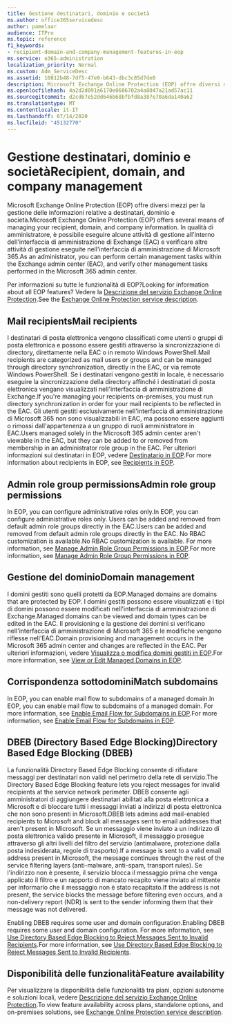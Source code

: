 ```yaml
---
title: Gestione destinatari, dominio e società
ms.author: office365servicedesc
author: pamelaar
audience: ITPro
ms.topic: reference
f1_keywords:
- recipient-domain-and-company-management-features-in-eop
ms.service: o365-administration
localization_priority: Normal
ms.custom: Adm_ServiceDesc
ms.assetid: 10812b48-7df5-47e9-b643-dbc3c85d7de0
description: Microsoft Exchange Online Protection (EOP) offre diversi mezzi per la gestione delle informazioni relative a destinatari, dominio e società. In qualità di amministratore, è possibile eseguire alcune attività di gestione all'interno dell'interfaccia di amministrazione di Exchange (EAC) e verificare altre attività di gestione eseguite nell'interfaccia di amministrazione di Microsoft 365.
ms.openlocfilehash: 4a2d2d091a6170e0606702a4a8047a21ad57ac11
ms.sourcegitcommit: d2cd67e52dd646b68bfbfd8a387e70a6da140a62
ms.translationtype: MT
ms.contentlocale: it-IT
ms.lasthandoff: 07/14/2020
ms.locfileid: "45132770"
---
```

# <a name="recipient-domain-and-company-management"></a><span data-ttu-id="588d0-104">Gestione destinatari, dominio e società</span><span class="sxs-lookup"><span data-stu-id="588d0-104">Recipient, domain, and company management</span></span>

<span data-ttu-id="588d0-105">Microsoft Exchange Online Protection (EOP) offre diversi mezzi per la gestione delle informazioni relative a destinatari, dominio e società.</span><span class="sxs-lookup"><span data-stu-id="588d0-105">Microsoft Exchange Online Protection (EOP) offers several means of managing your recipient, domain, and company information.</span></span> <span data-ttu-id="588d0-106">In qualità di amministratore, è possibile eseguire alcune attività di gestione all'interno dell'interfaccia di amministrazione di Exchange (EAC) e verificare altre attività di gestione eseguite nell'interfaccia di amministrazione di Microsoft 365.</span><span class="sxs-lookup"><span data-stu-id="588d0-106">As an administrator, you can perform certain management tasks within the Exchange admin center (EAC), and verify other management tasks performed in the Microsoft 365 admin center.</span></span>
  
<span data-ttu-id="588d0-107">Per informazioni su tutte le funzionalità di EOP?</span><span class="sxs-lookup"><span data-stu-id="588d0-107">Looking for information about all EOP features?</span></span> <span data-ttu-id="588d0-108">Vedere la [Descrizione del servizio Exchange Online Protection](exchange-online-protection-service-description.md).</span><span class="sxs-lookup"><span data-stu-id="588d0-108">See the [Exchange Online Protection service description](exchange-online-protection-service-description.md).</span></span>
  
## <a name="mail-recipients"></a><span data-ttu-id="588d0-109">Mail recipients</span><span class="sxs-lookup"><span data-stu-id="588d0-109">Mail recipients</span></span>

<span data-ttu-id="588d0-110">I destinatari di posta elettronica vengono classificati come utenti o gruppi di posta elettronica e possono essere gestiti attraverso la sincronizzazione di directory, direttamente nella EAC o in remoto Windows PowerShell.</span><span class="sxs-lookup"><span data-stu-id="588d0-110">Mail recipients are categorized as mail users or groups and can be managed through directory synchronization, directly in the EAC, or via remote Windows PowerShell.</span></span> <span data-ttu-id="588d0-111">Se i destinatari vengono gestiti in locale, è necessario eseguire la sincronizzazione della directory affinché i destinatari di posta elettronica vengano visualizzati nell'interfaccia di amministrazione di Exchange.</span><span class="sxs-lookup"><span data-stu-id="588d0-111">If you're managing your recipients on-premises, you must run directory synchronization in order for your mail recipients to be reflected in the EAC.</span></span> <span data-ttu-id="588d0-112">Gli utenti gestiti esclusivamente nell'interfaccia di amministrazione di Microsoft 365 non sono visualizzabili in EAC, ma possono essere aggiunti o rimossi dall'appartenenza a un gruppo di ruoli amministratore in EAC.</span><span class="sxs-lookup"><span data-stu-id="588d0-112">Users managed solely in the Microsoft 365 admin center aren't viewable in the EAC, but they can be added to or removed from membership in an administrator role group in the EAC.</span></span> <span data-ttu-id="588d0-113">Per ulteriori informazioni sui destinatari in EOP, vedere [Destinatario in EOP](https://go.microsoft.com/fwlink/p/?LinkId=280011).</span><span class="sxs-lookup"><span data-stu-id="588d0-113">For more information about recipients in EOP, see [Recipients in EOP](https://go.microsoft.com/fwlink/p/?LinkId=280011).</span></span>
  
## <a name="admin-role-group-permissions"></a><span data-ttu-id="588d0-114">Admin role group permissions</span><span class="sxs-lookup"><span data-stu-id="588d0-114">Admin role group permissions</span></span>

<span data-ttu-id="588d0-115">In EOP, you can configure administrative roles only.</span><span class="sxs-lookup"><span data-stu-id="588d0-115">In EOP, you can configure administrative roles only.</span></span> <span data-ttu-id="588d0-116">Users can be added and removed from default admin role groups directly in the EAC.</span><span class="sxs-lookup"><span data-stu-id="588d0-116">Users can be added and removed from default admin role groups directly in the EAC.</span></span> <span data-ttu-id="588d0-117">No RBAC customization is available.</span><span class="sxs-lookup"><span data-stu-id="588d0-117">No RBAC customization is available.</span></span> <span data-ttu-id="588d0-118">For more information, see [Manage Admin Role Group Permissions in EOP](https://go.microsoft.com/fwlink/p/?LinkId=282238).</span><span class="sxs-lookup"><span data-stu-id="588d0-118">For more information, see [Manage Admin Role Group Permissions in EOP](https://go.microsoft.com/fwlink/p/?LinkId=282238).</span></span>
  
## <a name="domain-management"></a><span data-ttu-id="588d0-119">Gestione del dominio</span><span class="sxs-lookup"><span data-stu-id="588d0-119">Domain management</span></span>

<span data-ttu-id="588d0-120">I domini gestiti sono quelli protetti da EOP.</span><span class="sxs-lookup"><span data-stu-id="588d0-120">Managed domains are domains that are protected by EOP.</span></span> <span data-ttu-id="588d0-121">I domini gestiti possono essere visualizzati e i tipi di domini possono essere modificati nell'interfaccia di amministrazione di Exchange.</span><span class="sxs-lookup"><span data-stu-id="588d0-121">Managed domains can be viewed and domain types can be edited in the EAC.</span></span> <span data-ttu-id="588d0-122">Il provisioning e la gestione dei domini si verificano nell'interfaccia di amministrazione di Microsoft 365 e le modifiche vengono riflesse nell'EAC.</span><span class="sxs-lookup"><span data-stu-id="588d0-122">Domain provisioning and management occurs in the Microsoft 365 admin center and changes are reflected in the EAC.</span></span> <span data-ttu-id="588d0-123">Per ulteriori informazioni, vedere [Visualizza o modifica domini gestiti in EOP](https://go.microsoft.com/fwlink/p/?LinkId=282239).</span><span class="sxs-lookup"><span data-stu-id="588d0-123">For more information, see [View or Edit Managed Domains in EOP](https://go.microsoft.com/fwlink/p/?LinkId=282239).</span></span>
  
## <a name="match-subdomains"></a><span data-ttu-id="588d0-124">Corrispondenza sottodomini</span><span class="sxs-lookup"><span data-stu-id="588d0-124">Match subdomains</span></span>

<span data-ttu-id="588d0-125">In EOP, you can enable mail flow to subdomains of a managed domain.</span><span class="sxs-lookup"><span data-stu-id="588d0-125">In EOP, you can enable mail flow to subdomains of a managed domain.</span></span> <span data-ttu-id="588d0-126">For more information, see [Enable Email Flow for Subdomains in EOP](https://go.microsoft.com/fwlink/p/?LinkId=397213).</span><span class="sxs-lookup"><span data-stu-id="588d0-126">For more information, see [Enable Email Flow for Subdomains in EOP](https://go.microsoft.com/fwlink/p/?LinkId=397213).</span></span> 
  
## <a name="directory-based-edge-blocking-dbeb"></a><span data-ttu-id="588d0-127">DBEB (Directory Based Edge Blocking)</span><span class="sxs-lookup"><span data-stu-id="588d0-127">Directory Based Edge Blocking (DBEB)</span></span>

<span data-ttu-id="588d0-128">La funzionalità Directory Based Edge Blocking consente di rifiutare messaggi per destinatari non validi nel perimetro della rete di servizio.</span><span class="sxs-lookup"><span data-stu-id="588d0-128">The Directory Based Edge Blocking feature lets you reject messages for invalid recipients at the service network perimeter.</span></span> <span data-ttu-id="588d0-129">DBEB consente agli amministratori di aggiungere destinatari abilitati alla posta elettronica a Microsoft e di bloccare tutti i messaggi inviati a indirizzi di posta elettronica che non sono presenti in Microsoft.</span><span class="sxs-lookup"><span data-stu-id="588d0-129">DBEB lets admins add mail-enabled recipients to Microsoft and block all messages sent to email addresses that aren't present in Microsoft.</span></span> <span data-ttu-id="588d0-130">Se un messaggio viene inviato a un indirizzo di posta elettronica valido presente in Microsoft, il messaggio prosegue attraverso gli altri livelli del filtro del servizio (antimalware, protezione dalla posta indesiderata, regole di trasporto).</span><span class="sxs-lookup"><span data-stu-id="588d0-130">If a message is sent to a valid email address present in Microsoft, the message continues through the rest of the service filtering layers (anti-malware, anti-spam, transport rules).</span></span> <span data-ttu-id="588d0-131">Se l'indirizzo non è presente, il servizio blocca il messaggio prima che venga applicato il filtro e un rapporto di mancato recapito viene inviato al mittente per informarlo che il messaggio non è stato recapitato.</span><span class="sxs-lookup"><span data-stu-id="588d0-131">If the address is not present, the service blocks the message before filtering even occurs, and a non-delivery report (NDR) is sent to the sender informing them that their message was not delivered.</span></span> 
  
<span data-ttu-id="588d0-132">Enabling DBEB requires some user and domain configuration.</span><span class="sxs-lookup"><span data-stu-id="588d0-132">Enabling DBEB requires some user and domain configuration.</span></span> <span data-ttu-id="588d0-133">For more information, see [Use Directory Based Edge Blocking to Reject Messages Sent to Invalid Recipients](https://go.microsoft.com/fwlink/p/?LinkId=390676).</span><span class="sxs-lookup"><span data-stu-id="588d0-133">For more information, see [Use Directory Based Edge Blocking to Reject Messages Sent to Invalid Recipients](https://go.microsoft.com/fwlink/p/?LinkId=390676).</span></span>
  
## <a name="feature-availability"></a><span data-ttu-id="588d0-134">Disponibilità delle funzionalità</span><span class="sxs-lookup"><span data-stu-id="588d0-134">Feature availability</span></span>

<span data-ttu-id="588d0-135">Per visualizzare la disponibilità delle funzionalità tra piani, opzioni autonome e soluzioni locali, vedere [Descrizione del servizio Exchange Online Protection](exchange-online-protection-service-description.md).</span><span class="sxs-lookup"><span data-stu-id="588d0-135">To view feature availability across plans, standalone options, and on-premises solutions, see [Exchange Online Protection service description](exchange-online-protection-service-description.md).</span></span>
